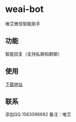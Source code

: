 # weai-bot

唯艾微信智能助手

## 功能

智能回复（支持私聊和群聊）

## 使用

[下载地址](https://github.com/k8scat/weai-bot/releases/latest)

## 联系

添加QQ 1583096682 备注：唯艾
